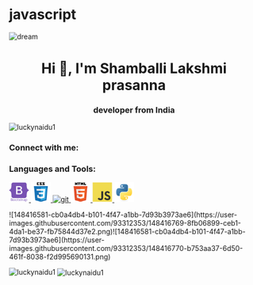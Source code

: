 # javascript
![dream](https://user-images.githubusercontent.com/93312353/148416581-cb0a4db4-b101-4f47-a1bb-7d93b3973ae6.png)
<h1 align="center">Hi 👋, I'm Shamballi Lakshmi prasanna</h1>
<h3 align="center">developer from India</h3>

<p align="left"> <img src="https://komarev.com/ghpvc/?username=luckynaidu1&label=Profile%20views&color=0e75b6&style=flat" alt="luckynaidu1" /> </p>

<h3 align="left">Connect with me:</h3>
<p align="left">
</p>

<h3 align="left">Languages and Tools:</h3>
<p align="left"> <a href="https://getbootstrap.com" target="_blank" rel="noreferrer"> <img src="https://raw.githubusercontent.com/devicons/devicon/master/icons/bootstrap/bootstrap-plain-wordmark.svg" alt="bootstrap" width="40" height="40"/> </a> <a href="https://www.w3schools.com/css/" target="_blank" rel="noreferrer"> <img src="https://raw.githubusercontent.com/devicons/devicon/master/icons/css3/css3-original-wordmark.svg" alt="css3" width="40" height="40"/> </a> <a href="https://git-scm.com/" target="_blank" rel="noreferrer"> <img src="https://www.vectorlogo.zone/logos/git-scm/git-scm-icon.svg" alt="git" width="40" height="40"/> </a> <a href="https://www.w3.org/html/" target="_blank" rel="noreferrer"> <img src="https://raw.githubusercontent.com/devicons/devicon/master/icons/html5/html5-original-wordmark.svg" alt="html5" width="40" height="40"/> </a> <a href="https://developer.mozilla.org/en-US/docs/Web/JavaScript" target="_blank" rel="noreferrer"> <img src="https://raw.githubusercontent.com/devicons/devicon/master/icons/javascript/javascript-original.svg" alt="javascript" width="40" height="40"/> </a> <a href="https://www.python.org" target="_blank" rel="noreferrer"> <img src="https://raw.githubusercontent.com/devicons/devicon/master/icons/python/python-original.svg" alt="python" width="40" height="40"/> </a> </p>![148416581-cb0a4db4-b101-4f47-a1bb-7d93b3973ae6](https://user-images.githubusercontent.com/93312353/148416769-8fb06899-ceb1-4da1-be37-fb75844d37e2.png)![148416581-cb0a4db4-b101-4f47-a1bb-7d93b3973ae6](https://user-images.githubusercontent.com/93312353/148416770-b753aa37-6d50-461f-8038-f2d995690131.png)



<p><img align="left" src="https://github-readme-stats.vercel.app/api/top-langs?username=luckynaidu1&show_icons=true&locale=en&layout=compact" alt="luckynaidu1" /></p>

<p>&nbsp;<img align="center" src="https://github-readme-stats.vercel.app/api?username=luckynaidu1&show_icons=true&locale=en" alt="luckynaidu1" /></p>
